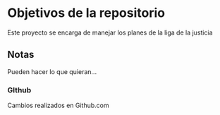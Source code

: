 # Objetivos de la repositorio

Este proyecto se encarga de manejar los planes de la liga de la justicia


## Notas
Pueden hacer lo que quieran...

### GIthub
Cambios realizados en Github.com
